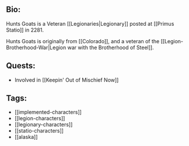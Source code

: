 ## Bio:

Hunts Goats is a Veteran [[Legionaries|Legionary]] posted at [[Primus Statio]] in 2281.

Hunts Goats is originally from [[Colorado]], and a veteran of the [[Legion-Brotherhood-War|Legion war with the Brotherhood of Steel]].

## Quests:

- Involved in [[Keepin' Out of Mischief Now]]

## Tags:

- [[implemented-characters]]
- [[legion-characters]]
- [[legionary-characters]]
- [[statio-characters]]
- [[alaska]]